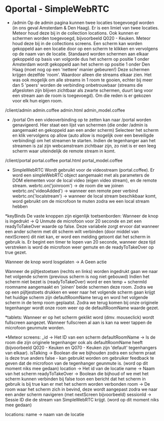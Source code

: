 Qportal - SimpleWebRTC
====================
 - /admin
 Op de admin pagina kunnen twee locaties toegevoegd worden (in ons geval Amsterdam & Den Haag). Er is een limiet van twee locaties. Meteor houd deze bij in de collection locations.
 Ook kunnen er schermen worden toegevoegd, bijvoorbeeld Q020 - Keuken. Meteor houd deze bij in de collections screens.
 Een scherm kan worden gekoppeld aan een locatie door op een scherm te klikken en vervolgens op de naam van de locatie.
 Standaard worden schermen aan elkaar gekoppeld op basis van volgorde dus het scherm op positie 1 onder Amsterdam wordt gekoppeld aan het scherm op positie 1 onder Den Haag (moet nog op een 'nettere' manier gebeuren!) Deze schermen krijgen dezelfde 'room'. Waardoor alleen die streams elkaar zien. Het was ook mogelijk om alle streams in 1 room te gooien, echter bij meer dan 5 'peers' worden de verbinding onbetrouwbaar (streams die afgesloten zijn blijven zichtbaar als zwarte schermen, duurt lang voor een stream aan de room is toegevoegd). Om die reden is er gekozen voor elk hun eigen room.

/client/admin
admin.coffee
admin.html
admin_model.coffee

- /portal 
Om een videoverbinding op te zetten kan naar /portal worden genavigeerd. Hier staat een lijst van schermen (die onder /admin is aangemaakt en gekoppeld aan een ander scherm)
Selecteer het scherm en klik vervolgens op allow (auto allow is mogelijk over een beveiligde verbinding) om het streamen te starten.
Indien de tegenhanger aan het streamen is zal zijn webcamstream zichtbaar zijn, zo niet is er een leeg scherm waar uiteindelijk de remote stream in komt.

/client/portal
portal.coffee
portal.html
portal_model.coffee

* SimpleWebRTC
Wordt gebruikt voor de videostream (portal.coffee).
Er word een simpleWebRTC object aangemaakt met als parameters de DOM elementen voor de local video (eigen video stream), en de remote stream.
webrtc.on('joinroom') -> de room die we joinen 
webrtc.on('videoAdded') -> wanneer een remote peer verbind
webrtc.on('localstream') -> wanneer de local stream beschikbaar komt, word gebruikt om de microfoon te muten zodra we een local stream hebben

*keyBinds
De vaste knoppen zijn eigenlijk toetsenborden:
Wanneer de knop is ingedrukt -> Q
Unmute de microfoon voor 20 seconde en zet een readyToTakeOver waarde op false.
Deze variabele zorgt ervoor dat wanneer een ander scherm met dit scherm wilt verbinden (door middel van nextScreen) dit niet kan, er word een melding getoont dat het scherm in gebruik is.
Er begint een timer te lopen van 20 seconde, wanneer deze tijd verstreken is word de microfoon weer gemute en de readyToTakeOver op true gezet. 

Wanneer de knop word losgelaten -> A
Geen actie

Wanneer de pijltjestoetsen (rechts en links) worden ingedrukt gaan we naar het volgende scherm (previous scherm is nog niet gebouwd)
Indien het scherm niet bezet is (readyToTakeOver) word er een temp + schermId roomname aangemaakt en 'joinen' beide schermen deze room.
Zodra we op een pijltjestoets drukken en weer naar het volgende scherm gaan krijgt het huidige scherm zijn defaultRoomName terug en word het volgende scherm in de temp room geplaatst.
Zodra we terug komen bij onze originele tegenhanger wordt onze room weer op de defaultRoomName waarde gezet.

*tablets:
Wanneer er op het scherm geklikt word (dmv. mouseclick) wordt fullscreen aangezet. Wanneer fullscreen al aan is kan na weer tappen de microfoon geunmute worden.

*Meteor
screens:
_id -> Het ID van een scherm 
defaultRoomName -> Is de room die zijn originele tegenhanger ook als defaultRoomName heeft (bijvoorbeeld Q020 - Keuken en Q070 - Keuken zijn 'default' tegenhangers van elkaar).
isTalking -> Boolean die we bijhouden zodra een scherm praat is deze true anders false - kan gebruikt worden om gebruiker feedback te geven dat de microfoon van de tegenhanger geunmute is. (word op dit moment niks mee gedaan)
location -> Het id van de locatie
name -> Naam van het scherm
readyToTakeOver -> Boolean die bijhoud of we met het scherm kunnen verbinden bij false toon een bericht dat het scherm in gebruik is bij true kan er met het scherm worden verbonden
room -> De room waar het scherm zich in bevind, deze wordt aangepast zodra we naar een ander scherm navigeren (met nextScreen bijvoorbeeld)
sessionId -> Sessie ID die de stream van SimpleWebRTC krijgt. (word op dit moment niks mee gedaan)

locations:
name -> naam van de locatie